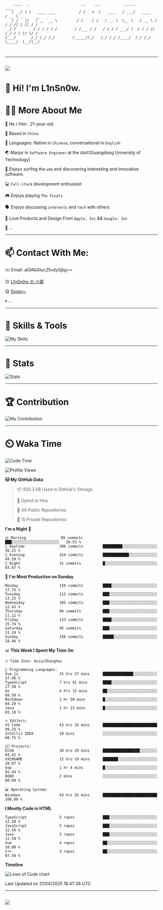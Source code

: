 ```

    ____  _                        __    ___           _____           ____           
   /  _/ ( )   ____ ___           / /   <  /   ____   / ___/   ____   / __ \ _      __
   / /   |/   / __ `__ \         / /    / /   / __ \  \__ \   / __ \ / / / /| | /| / /
 _/ /        / / / / / /        / /___ / /   / / / / ___/ /  / / / // /_/ / | |/ |/ / 
/___/       /_/ /_/ /_/        /_____//_/   /_/ /_/ /____/  /_/ /_/ \____/  |__/|__/  
                                                                                      
                                          

```

---

##
![](https://raw.githubusercontent.com/lin-snow/lin-snow/output/github-contribution-grid-snake-dark.svg)

# 👋 Hi! I'm L1nSn0w.

# 👨‍💻 More About Me

🤠 He / Him . 21-year-old.

🎈 Based in `China`
  
🤔 Languages: Native in `Chinese`, conversational in `English`

🌏 Marjor in `Software Engineer` at the `GDUT`(Guangdong University of Technology)

🛟 Enjoys surfing the `web` and discovering interesting and innovative software.

💻 `Full-stack` development enthusiast

🎮 Enjoys playing `The Finals`

🗣️ Enjoys discussing `interests` and `tech` with others

👾 Love Products and Design From `Apple. Inc` && `Google. Inc`  

🤪 ...

---

# 📫 Contact With Me:

✉️ Email: aGlAbGluc25vdy5jbg==

🙃 [L1nSn0w の 小窝](https://linsnow.cn)

😋 [Soopy~](https://soopy.cn)

🌀 ...

---

# 🔮 Skills & Tools

![My Skills](/assets/skillicons.svg)

---

# 🍟 Stats

![Stats](https://github-profile-trophy.vercel.app/?username=lin-snow&theme=nord&no-frame=true&column=9)

<!-- <div style="text-align: center;">
    <a href="https://github.com/lin-snow">
        <img align="center" src="https://githubstat.linsnow.cn/api/top-langs/?username=lin-snow&layout=donut&langs_count=8" />
    </a>
    <a href="https://github.com/lin-snow">
        <img align="center" src="https://githubstat.linsnow.cn/api?username=lin-snow&count_private=true&show_icons=true&theme=default&show=reviews,discussions_started,discussions_answered,prs_merged,prs_merged_percentage" />
    </a>
</div> -->

---

# 🏆 Contribution

![My Contribution](https://activitygraph.linsnow.cn/graph?username=lin-snow&theme=github-compact&days=30)

---

# ⏲️ Waka Time

<!--START_SECTION:waka-->
![Code Time](http://img.shields.io/badge/Code%20Time-688%20hrs%2032%20mins-blue)

![Profile Views](http://img.shields.io/badge/Profile%20Views-4-blue)

**🐱 My GitHub Data** 

> 📦 820.3 kB Used in GitHub's Storage 
 > 
> 💼 Opted to Hire
 > 
> 📜 44 Public Repositories 
 > 
> 🔑 15 Private Repositories 
 > 
**I'm a Night 🦉** 

```text
🌞 Morning                89 commits          ███░░░░░░░░░░░░░░░░░░░░░░   10.53 % 
🌆 Daytime                306 commits         █████████░░░░░░░░░░░░░░░░   36.21 % 
🌃 Evening                419 commits         ████████████░░░░░░░░░░░░░   49.59 % 
🌙 Night                  31 commits          █░░░░░░░░░░░░░░░░░░░░░░░░   03.67 % 
```
📅 **I'm Most Productive on Sunday** 

```text
Monday                   150 commits         ████░░░░░░░░░░░░░░░░░░░░░   17.75 % 
Tuesday                  112 commits         ███░░░░░░░░░░░░░░░░░░░░░░   13.25 % 
Wednesday                105 commits         ███░░░░░░░░░░░░░░░░░░░░░░   12.43 % 
Thursday                 94 commits          ███░░░░░░░░░░░░░░░░░░░░░░   11.12 % 
Friday                   133 commits         ████░░░░░░░░░░░░░░░░░░░░░   15.74 % 
Saturday                 95 commits          ███░░░░░░░░░░░░░░░░░░░░░░   11.24 % 
Sunday                   156 commits         █████░░░░░░░░░░░░░░░░░░░░   18.46 % 
```


📊 **This Week I Spent My Time On** 

```text
🕑︎ Time Zone: Asia/Shanghai

💬 Programming Languages: 
Vue.js                   25 hrs 27 mins      ██████████████░░░░░░░░░░░   57.96 % 
TypeScript               7 hrs 41 mins       ████░░░░░░░░░░░░░░░░░░░░░   17.50 % 
Go                       4 hrs 12 mins       ██░░░░░░░░░░░░░░░░░░░░░░░   09.58 % 
Markdown                 1 hr 50 mins        █░░░░░░░░░░░░░░░░░░░░░░░░   04.19 % 
Java                     1 hr 23 mins        █░░░░░░░░░░░░░░░░░░░░░░░░   03.18 % 

🔥 Editors: 
VS Code                  43 hrs 35 mins      █████████████████████████   99.25 % 
IntelliJ IDEA            19 mins             ░░░░░░░░░░░░░░░░░░░░░░░░░   00.75 % 

🐱‍💻 Projects: 
Ech0                     30 hrs 29 mins      █████████████████░░░░░░░░   69.41 % 
XXCMGAME                 12 hrs 19 mins      ███████░░░░░░░░░░░░░░░░░░   28.07 % 
exp                      1 hr 4 mins         █░░░░░░░░░░░░░░░░░░░░░░░░   02.44 % 
DOOO                     2 mins              ░░░░░░░░░░░░░░░░░░░░░░░░░   00.09 % 

💻 Operating System: 
Windows                  43 hrs 55 mins      █████████████████████████   100.00 % 
```

**I Mostly Code in HTML** 

```text
TypeScript               5 repos             ███░░░░░░░░░░░░░░░░░░░░░░   12.50 % 
JavaScript               5 repos             ███░░░░░░░░░░░░░░░░░░░░░░   12.50 % 
Java                     5 repos             ███░░░░░░░░░░░░░░░░░░░░░░   12.50 % 
Vue                      4 repos             ██░░░░░░░░░░░░░░░░░░░░░░░   10.00 % 
C++                      3 repos             ██░░░░░░░░░░░░░░░░░░░░░░░   07.50 % 
```



**Timeline**

![Lines of Code chart](https://raw.githubusercontent.com/lin-snow/lin-snow/main/assets/bar_graph.png)


 Last Updated on 21/04/2025 18:47:38 UTC
<!--END_SECTION:waka-->



---
##
![](./profile-3d-contrib/profile-night-rainbow.svg)
